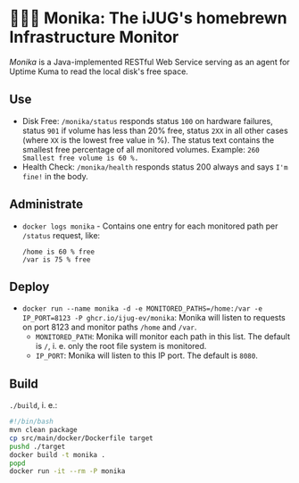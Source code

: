 # 👱🏻‍♀️ Monika: The iJUG's homebrewn Infrastructure Monitor

*Monika* is a Java-implemented RESTful Web Service serving as an agent for Uptime Kuma to read the local disk's free space.


## Use

* Disk Free: `/monika/status` responds status `100` on hardware failures, status `901` if volume has less than 20% free, status `2XX` in all other cases (where `XX` is the lowest free value in %). The status text contains the smallest free percentage of all monitored volumes. Example: `260 Smallest free volume is 60 %.`
* Health Check: `/monika/health` responds status 200 always and says `I'm fine!` in the body.


## Administrate

* `docker logs monika` - Contains one entry for each monitored path per `/status` request, like:
  ```
  /home is 60 % free
  /var is 75 % free
  ```


## Deploy

* `docker run --name monika -d -e MONITORED_PATHS=/home:/var -e IP_PORT=8123 -P ghcr.io/ijug-ev/monika`: Monika will listen to requests on port 8123 and monitor paths `/home` and `/var`.
  - `MONITORED_PATH`: Monika will monitor each path in this list. The default is `/`, i. e. only the root file system is monitored.
  - `IP_PORT`: Monika will listen to this IP port. The default is `8080`.


## Build

`./build`, i. e.:
```bash
#!/bin/bash
mvn clean package
cp src/main/docker/Dockerfile target
pushd ./target
docker build -t monika .
popd
docker run -it --rm -P monika
```
